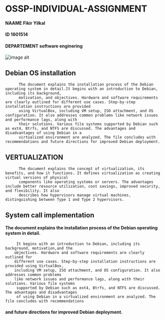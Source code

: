 # OSSP-INDIVIDUAL-ASSIGNMENT
   #### NAAME   Fikir Yilkal
   #### ID   1601514
   #### DEPARTEMENT   software enginering
 ![image alt](https://github.com/saran-yi/OSSP-INDIVIDUAL-ASSIGNMENT/blob/main/Debian-logo.jpg?raw=true)  
## Debian OS installation
          The document explains the installation process of the Debian operating system in detail.It begins with an introduction to Debian, including its background, 
          motivation, and objectives. Hardware and software requirements are clearly outlined for different use cases. Step-by-step installation instructions are provided 
          using VirtualBox, including VM setup, ISO attachment, and OS configuration. It also addresses common problems like network issues and performance lags, along with 
          their solutions. Various file systems supported by Debian such as ext4, Btrfs, and NTFS are discussed. The advantages and disadvantages of using Debian in a 
          virtualized environment are analyzed. The file concludes with recommendations and future directions for improved Debian deployment.
## VERTUALIZATION
          The document explains the concept of virtualization, its benefits, and how it functions. It defines virtualization as creating virtual versions of physical 
          components like operating systems or servers. The advantages include better resource utilization, cost savings, improved security, and flexibility. It also 
          describes how hypervisors manage virtual machines, distinguishing between Type 1 and Type 2 hypervisors.
## System call implementation          
####     The document explains the installation process of the Debian operating system in detail.
         It begins with an introduction to Debian, including its background, motivation,and the
        objectives. Hardware and software requirements are clearly outlined for
        different use cases. Step-by-step installation instructions are provided using VirtualBox,
        including VM setup, ISO attachment, and OS configuration. It also addresses common problems
        like network issues and performance lags, along with their solutions. Various file systems 
         supported by Debian such as ext4, Btrfs, and NTFS are discussed. The advantages and disadvantages
         of using Debian in a virtualized environment are analyzed. The file concludes with recommendations
####         and future directions for improved Debian deployment.







